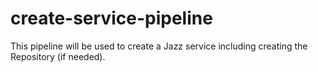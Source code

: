 # create-service-pipeline

This pipeline will be used to create a Jazz service including creating the Repository (if needed).